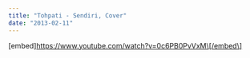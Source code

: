 ```yaml
---
title: "Tohpati - Sendiri, Cover"
date: "2013-02-11"
---
```


\[embed\]https://www.youtube.com/watch?v=0c6PB0PvVxM\[/embed\]
